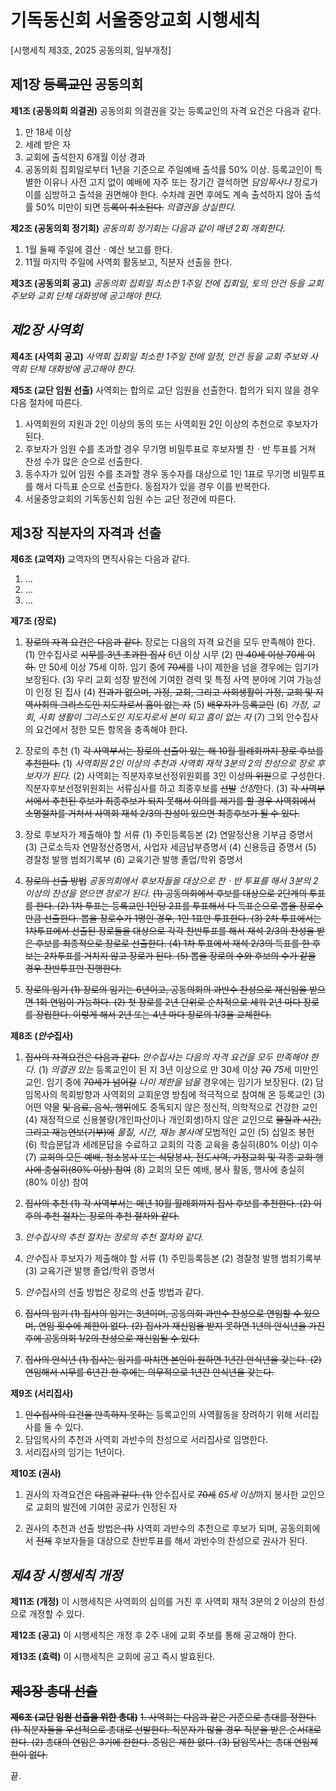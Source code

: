 # 기독동신회 서울중앙교회 시행세칙
[시행세칙 제3호, 2025 공동의회, 일부개정]

## 제1장 ~~등록교인~~ 공동의회

**제1조 (공동의회 의결권)** 공동의회 의결권을 갖는 등록교인의 자격 요건은 다음과 같다.
1. 만 18세 이상
2. 세례 받은 자
3. 교회에 출석한지 6개월 이상 경과
4. 공동의회 집회일로부터 1년을 기준으로 주일예배 출석률 50% 이상. 등록교인이 특별한 이유나 사전 고지 없이 예배에 자주 또는 장기간 결석하면 *담임목사나* 장로가 이를 심방하고 출석을 권면해야 한다. 수차례 권면 후에도 계속 출석하지 않아 출석률 50% 미만이 되면 ~~등록이 취소된다.~~ *의결권을 상실한다.*

**제2조 (공동의회 정기회)** *공동의회 정기회는 다음과 같이 매년 2회 개회한다.*
1. 1월 둘째 주일에 결산ㆍ예산 보고를 한다.
2. 11월 마지막 주일에 사역회 활동보고, 직분자 선출을 한다.

**제3조 (공동의회 공고)** *공동의회 집회일 최소한 1주일 전에 집회일, 토의 안건 등을 교회 주보와 교회 단체 대화방에 공고해야 한다.*

## *제2장 사역회*

**제4조 (사역회 공고)** *사역회 집회일 최소한 1주일 전에 일정, 안건 등을 교회 주보와 사역회 단체 대화방에 공고해야 한다.*

**제5조 (교단 임원 선출)** 사역회는 합의로 교단 임원을 선출한다. 합의가 되지 않을 경우 다음 절차에 따른다.
1. 사역회원의 지원과 2인 이상의 동의 또는 사역회원 2인 이상의 추천으로 후보자가 된다.
2. 후보자가 임원 수를 초과할 경우 무기명 비밀투표로 후보자별 찬ㆍ반 투표를 거쳐 찬성 수가 많은 순으로 선출한다.
3. 동수자가 있어 임원 수를 초과할 경우 동수자를 대상으로 1인 1표로 무기명 비밀투표를 해서 다득표 순으로 선출한다. 동점자가 있을 경우 이를 반복한다.
4. 서울중앙교회의 기독동신회 임원 수는 교단 정관에 따른다.

## 제3장 직분자의 자격과 선출

**제6조 (교역자)** 교역자의 면직사유는 다음과 같다.
1. ...
2. ...
3. ...

**제7조 (장로)**

1. ~~장로의 자격 요건은 다음과 같다.~~ 장로는 다음의 자격 요건을 모두 만족해야 한다.
(1) 안수집사로 ~~시무를 3년 초과한 집사~~ 6년 이상 시무
(2) ~~만 40세 이상 70세 이하.~~ 만 50세 이상 75세 이하. 임기 중에 ~~70세를~~ 나이 제한을 넘을 경우에는 임기가 보장된다.
(3) 우리 교회 성장 발전에 기여한 경력 및 특정 사역 분야에 기여 가능성이 인정 된 집사
(4) ~~전과가 없으며, 가정, 교회, 그리고 사회생활이 가정, 교회 및 지역사회의 그리스도인 지도자로서 흠이 없는 자~~
(5) ~~배우자가 등록교인~~
(6) *가정, 교회, 사회 생활이 그리스도인 지도자로서 본이 되고 흠이 없는 자*
(7) 그외 안수집사의 요건에서 정한 모든 항목을 충족해야 한다.
2. 장로의 추천
(1) ~~각 사역부서는 장로의 선출이 있는 해 10월 월례회까지 장로 후보를 추천한다.~~
(1) *사역회원 2인 이상의 추천과 사역회 재적 3분의 2의 찬성으로 장로 후보자가 된다.*
(2) 사역회는 직분자후보선정위원회를 3인 이상~~의 위원~~으로 구성한다. 직분자후보선정위원회는 서류심사를 하고 최종후보를 ~~선발~~ *선정*한다.
(3) ~~각 사역부서에서 추천된 후보가 최종후보가 되지 못해서 이의를 제기를 할 경우 사역회에서 소명절차를 거쳐서 사역회 재석 2/3의 찬성이 있으면 최종후보가 될 수 있다.~~

3. 장로 후보자가 제출해야 할 서류
(1) 주민등록등본
(2) 연말정산용 기부금 증명서
(3) 근로소득자 연말정산증명서, 사업자 세금납부증명서
(4) 신용등급 증명서
(5) 경찰청 발행 범죄기록부
(6) 교육기관 발행 졸업/학위 증명서

4. ~~장로의 선출 방법~~ *공동의회에서 후보자들을 대상으로 찬ㆍ반 투표를 해서 3분의 2 이상의 찬성을 얻으면 장로가 된다.*
~~(1) 공동의회에서 후보를 대상으로 2단계의 투표를 한다.
(2) 1차 투표는 등록교인 1인당 2표를 투표해서 다 득표순으로 뽑을 장로수만큼 선출한다. 뽑을 장로수가 1명인 경우, 1인 1표만 투표한다.
(3) 2차 투표에서는 1차투표에서 선출된 장로들을 대상으로 각각 찬반투표를 해서 재석 2/3의 찬성을 받은 후보를 최종적으로 장로로 선출한다.
(4) 1차 투표에서 재석 2/3의 득표를 한 후보는 2차투표를 거치지 않고 장로가 된다.
(5) 뽑을 장로의 수와 후보의 수가 같을 경우 찬반투표만 진행한다.~~

5. ~~장로의 임기
(1) 장로의 임기는 6년이고, 공동의회의 과반수 찬성으로 재신임을 받으면 1회 연임이 가능하다.
(2) 첫 장로를 2년 단위로 순차적으로 세워 2년 마다 장로를 장립한다. 이렇게 해서 2년 또는 4년 마다 장로의 1/3을 교체한다.~~

**제8조 (*안수*집사)**

1. ~~집사의 자격요건은 다음과 같다.~~ *안수집사는 다음의 자격 요건을 모두 만족해야 한다.*
(1) *의결권 있는* 등록교인이 된 지 3년 이상으로 만 30세 이상 ~~70~~ *75*세 미만인 교인. 임기 중에 ~~70세가 넘어갈~~ *나이 제한을 넘을* 경우에는 임기가 보장된다.
(2) 담임목사의 목회방향과 사역회의 교회운영 방침에 적극적으로 참여해 온 등록교인
(3) 어떤 약물 ~~및 음료, 음식, 행위~~에도 중독되지 않은 정신적, 의학적으로 건강한 교인
(4) 재정적으로 신용불량(개인파산이나 개인회생)하지 않은 교인으로 ~~물질과 시간, 그리고 재능연보(기부)에~~ *물질, 시간, 재능 봉사에* 모범적인 교인
(5) 십일조 봉헌
(6) 학습문답과 세례문답을 수료하고 교회의 각종 교육을 충실히(80% 이상) 이수
(7) ~~교회의 모든 예배, 청소봉사 또는 식당봉사, 전도사역, 가정교회 및 각종 교회 행사에 충실히(80% 이상) 참여~~
(8) 교회의 모든 예배, 봉사 활동, 행사에 충실히(80% 이상) 참여

2. ~~집사의 추천
(1) 각 사역부서는 매년 10월 월례회까지 집사 후보를 추천한다.
(2) 이후의 추천 절차는 장로의 추천 절차와 같다.~~
2. *안수집사의 추천 절차는 장로의 추천 절차와 같다.*
3. *안수*집사 후보자가 제출해야 할 서류
(1) 주민등록등본
(2) 경찰청 발행 범죄기록부
(3) 교육기관 발행 졸업/학위 증명서
4. *안수*집사의 선출 방법은 장로의 선출 방법과 같다.
5. ~~집사의 임기
(1) 집사의 임기는 3년이며, 공동의회 과반수 찬성으로 연임할 수 있으며, 연임 횟수에 제한이 없다.
(2) 집사가 재신임을 받지 못하면 1년의 안식년을 가진 후에 공동의회 1/2의 찬성으로 재신임될 수 있다.~~

6. ~~집사의 안식년
(1) 집사는 임기를 마치면 본인이 원하면 1년간 안식년을 갖는다.
(2) 연임해서 시무를 6년간 한 후에는 의무적으로 1년간 안식년을 갖는다.~~

**제9조 (서리집사)**

1. ~~안수집사의 요건을 만족하지 못하는~~ 등록교인의 사역활동을 장려하기 위해 서리집사를 둘 수 있다.
2. 담임목사의 추천과 사역회 과반수의 찬성으로 서리집사로 임명한다.
3. 서리집사의 임기는 1년이다.

**제10조 (권사)**

1. 권사의 자격요건은 ~~다음과 같다. (1)~~ 안수집사로 ~~70세~~ *65세 이상*까지 봉사한 교인으로 교회의 발전에 기여한 공로가 인정된 자

2. 권사의 추천과 선출 방법~~은 (1)~~ 사역회 과반수의 추천으로 후보가 되며, 공동의회에서 ~~전체~~ 후보자들을 대상으로 찬반투표를 해서 과반수의 찬성으로 권사가 된다.
   
## *제4장 시행세칙 개정*
**제11조 (개정)** 이 시행세칙은 사역회의 심의를 거친 후 사역회 재적 3분의 2 이상의 찬성으로 개정할 수 있다.

**제12조 (공고)** 이 시행세칙은 개정 후 2주 내에 교회 주보를 통해 공고해야 한다.

**제13조 (효력)** 이 시행세칙은 교회에 공고 즉시 발효된다.

## ~~제3장 총대 선출~~

~~**제6조 (교단 임원 선출을 위한 총대)**~~
~~1. 사역회는 다음과 같은 기준으로 총대를 정한다.
(1) 직분자들을 우선적으로 총대로 선발한다. 직분자가 많을 경우 직분을 받은 순서대로 한다.
(2) 총대의 연임은 3기에 한한다. 중임은 제한 없다.
(3) 담임목사는 총대 연임제한이 없다.~~

끝.
